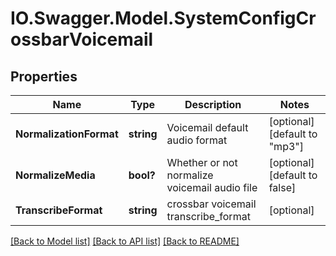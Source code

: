 # IO.Swagger.Model.SystemConfigCrossbarVoicemail
## Properties

Name | Type | Description | Notes
------------ | ------------- | ------------- | -------------
**NormalizationFormat** | **string** | Voicemail default audio format | [optional] [default to "mp3"]
**NormalizeMedia** | **bool?** | Whether or not normalize voicemail audio file | [optional] [default to false]
**TranscribeFormat** | **string** | crossbar voicemail transcribe_format | [optional] 

[[Back to Model list]](../README.md#documentation-for-models) [[Back to API list]](../README.md#documentation-for-api-endpoints) [[Back to README]](../README.md)

